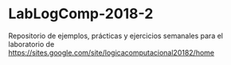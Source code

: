 # LabLogComp-2018-2
Repositorio de ejemplos, prácticas y ejercicios semanales para el laboratorio de https://sites.google.com/site/logicacomputacional20182/home

